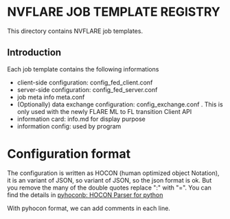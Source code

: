 # NVFLARE JOB TEMPLATE REGISTRY

This directory contains NVFLARE job templates. 

## Introduction

Each job template contains the following informations

* client-side configuration: config_fed_client.conf
* server-side configuration: config_fed_server.conf
* job meta info  meta.conf
* (Optionally) data exchange configuration: config_exchange.conf . This is only used with the newly FLARE ML to FL transition Client API
* information card: info.md for display purpose
* information config: used by program

# Configuration format

  The configuration is written as HOCON (human optimized object Notation), it is an variant of JSON,
  so variant of JSON, so the json format is ok. But you remove the many of the double quotes 
  replace ":" with "=". You can find the details in [pyhoconb: HOCON Parser for python](https://github.com/chimpler/pyhocon)

  With pyhocon format, we can add comments in each line. 

    
